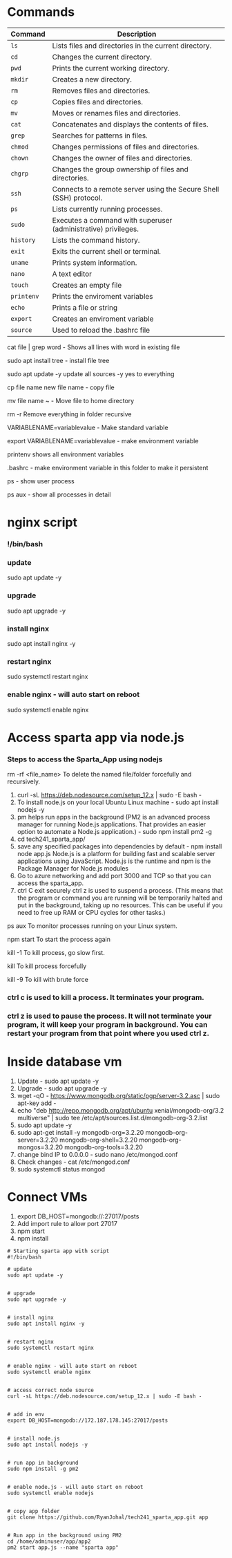 # Commands
| Command   | Description                                                        |
|-----------|--------------------------------------------------------------------|
| `ls`      | Lists files and directories in the current directory.              |
| `cd`      | Changes the current directory.                                     |
| `pwd`     | Prints the current working directory.                              |
| `mkdir`   | Creates a new directory.                                           |
| `rm`      | Removes files and directories.                                     |
| `cp`      | Copies files and directories.                                      |
| `mv`      | Moves or renames files and directories.                            |
| `cat`     | Concatenates and displays the contents of files.                   |
| `grep`    | Searches for patterns in files.                                    |
| `chmod`   | Changes permissions of files and directories.                      |
| `chown`   | Changes the owner of files and directories.                        |
| `chgrp`   | Changes the group ownership of files and directories.              |
| `ssh`     | Connects to a remote server using the Secure Shell (SSH) protocol. |
| `ps`      | Lists currently running processes.                                 |
| `sudo`    | Executes a command with superuser (administrative) privileges.     |
| `history` | Lists the command history.                                         |
| `exit`    | Exits the current shell or terminal.                               |
| `uname`   | Prints system information.                                         |
| `nano`    | A text editor                                                      |
| `touch`   | Creates an empty file                                              |
| `printenv`| Prints the enviroment variables                                    |
| `echo`    | Prints a file or string                                            |
| `export`  | Creates an enviroment variable                                     |
| `source`  | Used to reload the .bashrc file                                    |


cat file | grep word - Shows all lines with word in existing file


sudo apt install tree - install file tree


sudo apt update -y update all sources -y yes to everything


cp file name new file name - copy file


mv file name ~ - Move file to home directory 


rm -r Remove everything in folder recursive


VARIABLENAME=variablevalue - Make standard variable


export VARIABLENAME=variablevalue - make environment variable


printenv shows all environment variables


.bashrc - make environment variable in this folder to make it persistent


ps - show user process


ps aux - show all processes in detail



# nginx script
### !/bin/bash


### update
sudo apt update -y


### upgrade
sudo apt upgrade -y


### install nginx
sudo apt install nginx -y


### restart nginx
sudo systemctl restart nginx


### enable nginx - will auto start on reboot
sudo systemctl enable nginx

 # Access sparta app via node.js
 ### Steps to access the Sparta_App using nodejs #####
rm -rf <file_name>              To delete the named file/folder forcefully and recursively.

1. curl -sL https://deb.nodesource.com/setup_12.x | sudo -E bash -
2. To install node.js on your local Ubuntu Linux machine - sudo apt install nodejs -y 
3. pm helps run apps in the background (PM2 is an advanced process manager for running Node.js applications. That provides an easier option to automate a Node.js application.) - sudo npm install pm2 -g
4. cd tech241_sparta_app/
5. save any specified packages into dependencies by default - npm install
node app.js                         Node.js is a platform for building fast and scalable server applications using JavaScript. Node.js is the runtime and npm is the Package Manager for Node.js modules
6. Go to azure networking and add port 3000 and TCP so that you can access the sparta_app.
7. ctrl C exit securely
ctrl  z                        is used to suspend a process. (This means that the program or command you are running will be temporarily halted and put in the background, taking up no resources. This can be useful if you need to free up RAM or CPU cycles for other tasks.)


ps aux                          To monitor processes running on your Linux system.


npm start                       To start the process again




kill -1 <PID>                   To kill process, go slow first.

kill <PID>                      To kill process forcefully

kill -9 <PID>                   To kill with brute force


### ctrl c is used to kill a process. It terminates your program.

### ctrl z is used to pause the process. It will not terminate your program, it will keep your program in background. You can restart your program from that point where you used ctrl z.


 # Inside database vm
 1. Update - sudo apt update -y
 2. Upgrade - sudo apt upgrade -y
 3. wget -qO - https://www.mongodb.org/static/pgp/server-3.2.asc | sudo apt-key add -
 4. echo "deb http://repo.mongodb.org/apt/ubuntu xenial/mongodb-org/3.2 multiverse" | sudo tee /etc/apt/sources.list.d/mongodb-org-3.2.list
 5. sudo apt update -y
 6. sudo apt-get install -y mongodb-org=3.2.20 mongodb-org-server=3.2.20 mongodb-org-shell=3.2.20 mongodb-org-mongos=3.2.20 mongodb-org-tools=3.2.20
 7. change bind IP to 0.0.0.0 - sudo nano /etc/mongod.conf
 8. Check changes - cat /etc/mongod.conf
 9.  sudo systemctl status mongod






# Connect VMs
1. export DB_HOST=mongodb://<IP-ADDRESS>:27017/posts
2. Add import rule to allow port 27017
3. npm start
4. npm install

```linux
# Starting sparta app with script
#!/bin/bash

# update
sudo apt update -y


# upgrade
sudo apt upgrade -y


# install nginx
sudo apt install nginx -y


# restart nginx
sudo systemctl restart nginx


# enable nginx - will auto start on reboot
sudo systemctl enable nginx


# access correct node source
curl -sL https://deb.nodesource.com/setup_12.x | sudo -E bash -


# add in env
export DB_HOST=mongodb://172.187.178.145:27017/posts


# install node.js
sudo apt install nodejs -y


# run app in background
sudo npm install -g pm2


# enable node.js - will auto start on reboot
sudo systemctl enable nodejs


# copy app folder
git clone https://github.com/RyanJohal/tech241_sparta_app.git app


# Run app in the background using PM2
cd /home/adminuser/app/app2
pm2 start app.js --name "sparta app"

```
